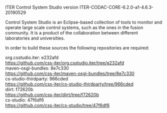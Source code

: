 ITER Control System Studio version ITER-CODAC-CORE-6.2.0-a1-4.6.3-20190529

Control System Studio is an Eclipse-based collection of tools
to monitor and operate large scale control systems, such as the
ones in the fusion community. It is a product of the collaboration
between different laboratories and universities.

In order to build these sources the following repositories are required:

org.csstudio.iter: e232afd  
<https://github.com/css-iter/org.csstudio.iter/tree/e232afd>  
maven-osgi-bundles: 8e7c330  
<https://github.com/css-iter/maven-osgi-bundles/tree/8e7c330>  
cs-studio-thirdparty: 966cded  
<https://github.com/css-iter/cs-studio-thirdparty/tree/966cded>  
diirt: f72620b  
<https://github.com/css-iter/diirt/tree/f72620b>  
cs-studio: 47f6df6  
<https://github.com/css-iter/cs-studio/tree/47f6df6>  
